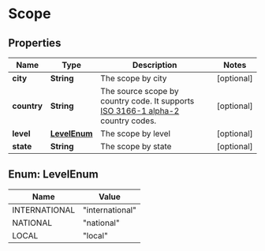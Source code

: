 

# Scope

## Properties

Name | Type | Description | Notes
------------ | ------------- | ------------- | -------------
**city** | **String** | The scope by city |  [optional]
**country** | **String** | The source scope by country code. It supports [ISO 3166-1 alpha-2](https://en.wikipedia.org/wiki/ISO_3166-1_alpha-2) country codes.  |  [optional]
**level** | [**LevelEnum**](#LevelEnum) | The scope by level |  [optional]
**state** | **String** | The scope by state |  [optional]



## Enum: LevelEnum

Name | Value
---- | -----
INTERNATIONAL | &quot;international&quot;
NATIONAL | &quot;national&quot;
LOCAL | &quot;local&quot;



